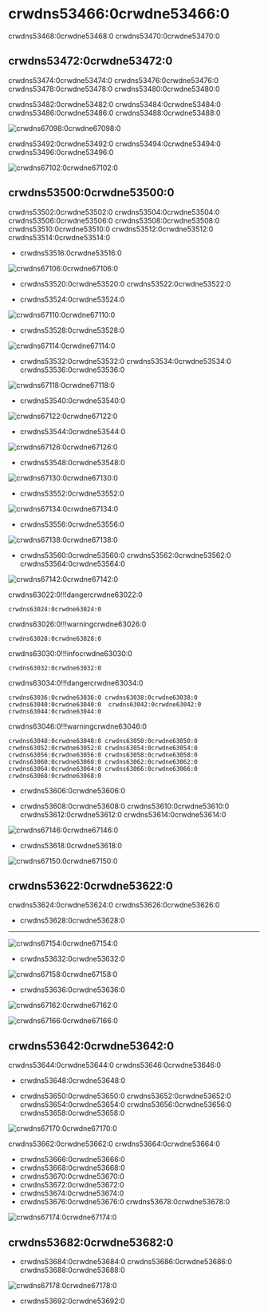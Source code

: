 # crwdns53466:0crwdne53466:0

crwdns53468:0crwdne53468:0  crwdns53470:0crwdne53470:0

## crwdns53472:0crwdne53472:0

crwdns53474:0crwdne53474:0 crwdns53476:0crwdne53476:0  crwdns53478:0crwdne53478:0  crwdns53480:0crwdne53480:0

crwdns53482:0crwdne53482:0  crwdns53484:0crwdne53484:0  crwdns53486:0crwdne53486:0  crwdns53488:0crwdne53488:0

![crwdns67098:0crwdne67098:0](crwdns67096:0crwdne67096:0)

crwdns53492:0crwdne53492:0 crwdns53494:0crwdne53494:0 crwdns53496:0crwdne53496:0

![crwdns67102:0crwdne67102:0](crwdns67100:0crwdne67100:0)

## crwdns53500:0crwdne53500:0

crwdns53502:0crwdne53502:0 crwdns53504:0crwdne53504:0 crwdns53506:0crwdne53506:0 crwdns53508:0crwdne53508:0 crwdns53510:0crwdne53510:0 crwdns53512:0crwdne53512:0 crwdns53514:0crwdne53514:0

* crwdns53516:0crwdne53516:0

![crwdns67106:0crwdne67106:0](crwdns67104:0crwdne67104:0)

* crwdns53520:0crwdne53520:0 crwdns53522:0crwdne53522:0

* crwdns53524:0crwdne53524:0

![crwdns67110:0crwdne67110:0](crwdns67108:0crwdne67108:0)

* crwdns53528:0crwdne53528:0

![crwdns67114:0crwdne67114:0](crwdns67112:0crwdne67112:0)

* crwdns53532:0crwdne53532:0 crwdns53534:0crwdne53534:0  crwdns53536:0crwdne53536:0

![crwdns67118:0crwdne67118:0](crwdns67116:0crwdne67116:0)

* crwdns53540:0crwdne53540:0

![crwdns67122:0crwdne67122:0](crwdns67120:0crwdne67120:0)

* crwdns53544:0crwdne53544:0

![crwdns67126:0crwdne67126:0](crwdns67124:0crwdne67124:0)

* crwdns53548:0crwdne53548:0

![crwdns67130:0crwdne67130:0](crwdns67128:0crwdne67128:0)

* crwdns53552:0crwdne53552:0

![crwdns67134:0crwdne67134:0](crwdns67132:0crwdne67132:0)

* crwdns53556:0crwdne53556:0

![crwdns67138:0crwdne67138:0](crwdns67136:0crwdne67136:0)

* crwdns53560:0crwdne53560:0  crwdns53562:0crwdne53562:0 crwdns53564:0crwdne53564:0

![crwdns67142:0crwdne67142:0](crwdns67140:0crwdne67140:0)

crwdns63022:0!!!dangercrwdne63022:0

    crwdns63024:0crwdne63024:0

crwdns63026:0!!!warningcrwdne63026:0

    crwdns63028:0crwdne63028:0

crwdns63030:0!!!infocrwdne63030:0

    crwdns63032:0crwdne63032:0

crwdns63034:0!!!dangercrwdne63034:0

    crwdns63036:0crwdne63036:0 crwdns63038:0crwdne63038:0 crwdns63040:0crwdne63040:0  crwdns63042:0crwdne63042:0  crwdns63044:0crwdne63044:0

crwdns63046:0!!!warningcrwdne63046:0

    crwdns63048:0crwdne63048:0 crwdns63050:0crwdne63050:0 crwdns63052:0crwdne63052:0 crwdns63054:0crwdne63054:0 crwdns63056:0crwdne63056:0 crwdns63058:0crwdne63058:0 crwdns63060:0crwdne63060:0 crwdns63062:0crwdne63062:0 crwdns63064:0crwdne63064:0 crwdns63066:0crwdne63066:0 crwdns63068:0crwdne63068:0

* crwdns53606:0crwdne53606:0

* crwdns53608:0crwdne53608:0  crwdns53610:0crwdne53610:0 crwdns53612:0crwdne53612:0  crwdns53614:0crwdne53614:0

![crwdns67146:0crwdne67146:0](crwdns67144:0crwdne67144:0)

* crwdns53618:0crwdne53618:0

![crwdns67150:0crwdne67150:0](crwdns67148:0crwdne67148:0)

## crwdns53622:0crwdne53622:0

crwdns53624:0crwdne53624:0 crwdns53626:0crwdne53626:0

* crwdns53628:0crwdne53628:0

********

![crwdns67154:0crwdne67154:0](crwdns67152:0crwdne67152:0)

* crwdns53632:0crwdne53632:0

![crwdns67158:0crwdne67158:0](crwdns67156:0crwdne67156:0)

* crwdns53636:0crwdne53636:0

![crwdns67162:0crwdne67162:0](crwdns67160:0crwdne67160:0)

![crwdns67166:0crwdne67166:0](crwdns67164:0crwdne67164:0)

## crwdns53642:0crwdne53642:0

crwdns53644:0crwdne53644:0 crwdns53646:0crwdne53646:0

* crwdns53648:0crwdne53648:0

* crwdns53650:0crwdne53650:0  crwdns53652:0crwdne53652:0 crwdns53654:0crwdne53654:0  crwdns53656:0crwdne53656:0  crwdns53658:0crwdne53658:0

![crwdns67170:0crwdne67170:0](crwdns67168:0crwdne67168:0)

crwdns53662:0crwdne53662:0  crwdns53664:0crwdne53664:0

* crwdns53666:0crwdne53666:0
* crwdns53668:0crwdne53668:0
* crwdns53670:0crwdne53670:0
* crwdns53672:0crwdne53672:0
* crwdns53674:0crwdne53674:0
* crwdns53676:0crwdne53676:0  crwdns53678:0crwdne53678:0

![crwdns67174:0crwdne67174:0](crwdns67172:0crwdne67172:0)

## crwdns53682:0crwdne53682:0

* crwdns53684:0crwdne53684:0 crwdns53686:0crwdne53686:0  crwdns53688:0crwdne53688:0

![crwdns67178:0crwdne67178:0](crwdns67176:0crwdne67176:0)

* crwdns53692:0crwdne53692:0
